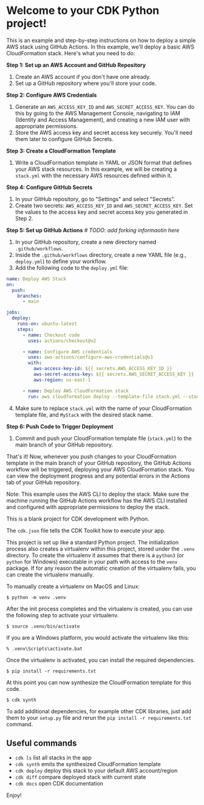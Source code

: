 
# Welcome to your CDK Python project!

This is an example and step-by-step instructions on how to deploy a simple AWS stack using GitHub Actions. In this example, we'll deploy a basic AWS CloudFormation stack. Here's what you need to do:

**Step 1: Set up an AWS Account and GitHub Repository**
1. Create an AWS account if you don't have one already.
2. Set up a GitHub repository where you'll store your code.

**Step 2: Configure AWS Credentials**
1. Generate an `AWS_ACCESS_KEY_ID` and `AWS_SECRET_ACCESS_KEY`. You can do this by going to the AWS Management Console, navigating to IAM (Identity and Access Management), and creating a new IAM user with appropriate permissions.
2. Store the AWS access key and secret access key securely. You'll need them later to configure GitHub Secrets.

**Step 3: Create a CloudFormation Template**
1. Write a CloudFormation template in YAML or JSON format that defines your AWS stack resources. In this example, we will be creating a  `stack.yml` with the necessary AWS resources defined within it.

**Step 4: Configure GitHub Secrets**
1. In your GitHub repository, go to "Settings" and select "Secrets".
2. Create two secrets: `AWS_ACCESS_KEY_ID` and `AWS_SECRET_ACCESS_KEY`. Set the values to the access key and secret access key you generated in Step 2.

**Step 5: Set up GitHub Actions**
*# TODO: add forking informaotin here*
1. In your GitHub repository, create a new directory named `.github/workflows`.
2. Inside the `.github/workflows` directory, create a new YAML file (e.g., `deploy.yml`) to define your workflow.
3. Add the following code to the `deploy.yml` file:

```yaml
name: Deploy AWS Stack
on:
  push:
    branches:
      - main

jobs:
  deploy:
    runs-on: ubuntu-latest
    steps:
      - name: Checkout code
        uses: actions/checkout@v2

      - name: Configure AWS credentials
        uses: aws-actions/configure-aws-credentials@v1
        with:
          aws-access-key-id: ${{ secrets.AWS_ACCESS_KEY_ID }}
          aws-secret-access-key: ${{ secrets.AWS_SECRET_ACCESS_KEY }}
          aws-region: us-east-1

      - name: Deploy AWS CloudFormation stack
        run: aws cloudformation deploy --template-file stack.yml --stack-name MyStack --capabilities CAPABILITY_IAM
```

4. Make sure to replace `stack.yml` with the name of your CloudFormation template file, and `MyStack` with the desired stack name.

**Step 6: Push Code to Trigger Deployment**
1. Commit and push your CloudFormation template file (`stack.yml`) to the main branch of your GitHub repository.

That's it! Now, whenever you push changes to your CloudFormation template in the main branch of your GitHub repository, the GitHub Actions workflow will be triggered, deploying your AWS CloudFormation stack. You can view the deployment progress and any potential errors in the Actions tab of your GitHub repository.

Note: This example uses the AWS CLI to deploy the stack. Make sure the machine running the GitHub Actions workflow has the AWS CLI installed and configured with appropriate permissions to deploy the stack.


This is a blank project for CDK development with Python.

The `cdk.json` file tells the CDK Toolkit how to execute your app.

This project is set up like a standard Python project.  The initialization
process also creates a virtualenv within this project, stored under the `.venv`
directory.  To create the virtualenv it assumes that there is a `python3`
(or `python` for Windows) executable in your path with access to the `venv`
package. If for any reason the automatic creation of the virtualenv fails,
you can create the virtualenv manually.

To manually create a virtualenv on MacOS and Linux:

```
$ python -m venv .venv
```

After the init process completes and the virtualenv is created, you can use the following
step to activate your virtualenv.

```
$ source .venv/bin/activate
```

If you are a Windows platform, you would activate the virtualenv like this:

```
% .venv\Scripts\activate.bat
```

Once the virtualenv is activated, you can install the required dependencies.

```
$ pip install -r requirements.txt
```

At this point you can now synthesize the CloudFormation template for this code.

```
$ cdk synth
```

To add additional dependencies, for example other CDK libraries, just add
them to your `setup.py` file and rerun the `pip install -r requirements.txt`
command.

## Useful commands

 * `cdk ls`          list all stacks in the app
 * `cdk synth`       emits the synthesized CloudFormation template
 * `cdk deploy`      deploy this stack to your default AWS account/region
 * `cdk diff`        compare deployed stack with current state
 * `cdk docs`        open CDK documentation

Enjoy!
